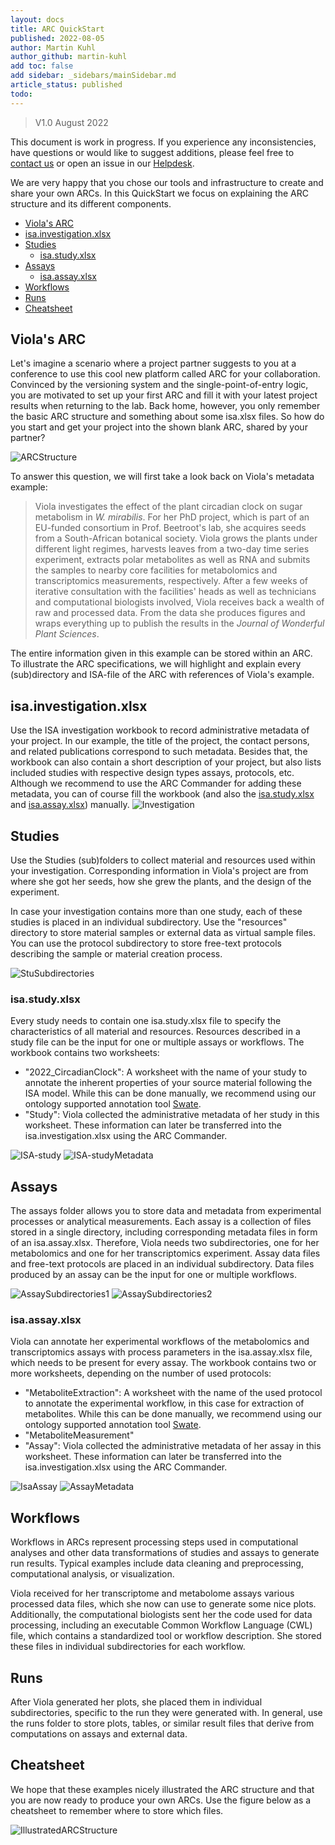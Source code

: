 ```yaml
---
layout: docs
title: ARC QuickStart
published: 2022-08-05
author: Martin Kuhl
author_github: martin-kuhl
add toc: false
add sidebar: _sidebars/mainSidebar.md
article_status: published
todo:
---
```



> V1.0
> August 2022

This document is work in progress. If you experience any inconsistencies, have questions or would like to suggest additions, please feel free to <a href="javascript:location='mailto:\u0069\u006e\u0066\u006f\u0040\u006e\u0066\u0064\u0069\u0034\u0070\u006c\u0061\u006e\u0074\u0073\u002e\u006f\u0072\u0067';void 0">contact us</a> or open an issue in our [Helpdesk](<https://helpdesk.nfdi4plants.org>).

We are very happy that you chose our tools and infrastructure to create and share your own ARCs. In this QuickStart we focus on explaining the ARC structure and its different components.

- [Viola's ARC](#violas-arc)
- [isa.investigation.xlsx](#isainvestigationxlsx)
- [Studies](#studies)
  - [isa.study.xlsx](#isastudyxlsx)
- [Assays](#assays)
  - [isa.assay.xlsx](#isaassayxlsx)
- [Workflows](#runs)
- [Runs](#runs)
- [Cheatsheet](#cheatsheet)

## Viola's ARC
Let's imagine a scenario where a project partner suggests to you at a conference to use this cool new platform called ARC for your collaboration. Convinced by the versioning system and the single-point-of-entry logic, you are motivated to set up your first ARC and fill it with your latest project results when returning to the lab. Back home, however, you only remember the basic ARC structure and something about some isa.xlsx files. So how do you start and get your project into the shown blank ARC, shared by your partner?

![ARCStructure](../img/ARC_FolderStructure.png)

To answer this question, we will first take a look back on Viola's metadata example: 

> Viola investigates the effect of the plant circadian clock on sugar metabolism in *W. mirabilis*. For her PhD project, which is part of an EU-funded consortium in Prof. Beetroot's lab, she acquires seeds from a South-African botanical society. Viola grows the plants under different light regimes, harvests leaves from a two-day time series experiment, extracts polar metabolites as well as RNA and submits the samples to nearby core facilities for metabolomics and transcriptomics measurements, respectively. After a few weeks of iterative consultation with the facilities' heads as well as technicians and computational biologists involved, Viola receives back a wealth of raw and processed data. From the data she produces figures and wraps everything up to publish the results in the *Journal of Wonderful Plant Sciences*.

The entire information given in this example can be stored within an ARC. To illustrate the ARC specifications, we will highlight and explain every (sub)directory and ISA-file of the ARC with references of Viola's example.


## isa.investigation.xlsx
Use the ISA investigation workbook to record administrative metadata of your project. In our example, the title of the project, the contact persons, and related publications correspond to such metadata. Besides that, the workbook can also contain a short description of your project, but also lists included studies with respective design types assays, protocols, etc. Although we recommend to use the ARC Commander for adding these metadata, you can of course fill the workbook (and also the [isa.study.xlsx](#isastudyxlsx) and [isa.assay.xlsx](#isaassayxlsx)) manually.
![Investigation](../img/ARC_investigation.jpg)

## Studies
Use the Studies (sub)folders to collect material and resources used within your investigation. Corresponding information in Viola's project are from where she got her seeds, how she grew the plants, and the design of the experiment. 

In case your investigation contains more than one study, each of these studies is placed in an individual subdirectory. Use the "resources" directory to store material samples or external data as virtual sample files. You can use the protocol subdirectory to store free-text protocols describing the sample or material creation process.

![StuSubdirectories](../img/ARC_studiesSubdirectories.jpg)

### isa.study.xlsx
Every study needs to contain one isa.study.xlsx file to specify the characteristics of all material and resources. Resources described in a study file can be the input for one or multiple assays or workflows. The workbook contains two worksheets:
- "2022_CircadianClock": A worksheet with the name of your study to annotate the inherent properties of your source material following the ISA model. While this can be done manually, we recommend using our ontology supported annotation tool [Swate](QuickStart_swate.html). 
- "Study": Viola collected the administrative metadata of her study in this worksheet. These information can later be transferred into the isa.investigation.xlsx using the ARC Commander.

![ISA-study](../img/ARC_study.jpg)
![ISA-studyMetadata](../img/ARC_studyMetadata.jpg)

## Assays
The assays folder allows you to store data and metadata from experimental processes or analytical measurements. Each assay is a collection of files stored in a single directory, including corresponding metadata files in form of an isa.assay.xlsx. Therefore, Viola needs two subdirectories, one for her metabolomics and one for her transcriptomics experiment. Assay data files and free-text protocols are placed in an individual subdirectory. Data files produced by an assay can be the input for one or multiple workflows.

![AssaySubdirectories1](../img/ARC_assaysSubdirectories.jpg)
![AssaySubdirectories2](../img/ARC_MetSubdirectories.jpg)

### isa.assay.xlsx
Viola can annotate her experimental workflows of the metabolomics and transcriptomics assays with process parameters in the isa.assay.xlsx file, which needs to be present for every assay. The workbook contains two or more worksheets, depending on the number of used protocols:
- "MetaboliteExtraction": A worksheet with the name of the used protocol to annotate the experimental workflow, in this case for extraction of metabolites. While this can be done manually, we recommend using our ontology supported annotation tool [Swate](QuickStart_swate.html). 
- "MetaboliteMeasurement"
- "Assay": Viola collected the administrative metadata of her assay in this worksheet. These information can later be transferred into the isa.investigation.xlsx using the ARC Commander.

![IsaAssay](../img/ARC_IsaAssay.jpg)
![AssayMetadata](../img/ARC_IsaAssayMetadata.jpg)

## Workflows
Workflows in ARCs represent processing steps used in computational analyses and other data transformations of studies and assays to generate run results. Typical examples include data cleaning and preprocessing, computational analysis, or visualization. 

Viola received for her transcriptome and metabolome assays various processed data files, which she now can use to generate some nice plots. Additionally, the computational biologists sent her the code used for data processing, including an executable Common Workflow Language (CWL) file, which contains a standardized tool or workflow description. She stored these files in individual subdirectories for each workflow. 

## Runs
After Viola generated her plots, she placed them in individual subdirectories, specific to the run they were generated with. In general, use the runs folder to store plots, tables, or similar result files that derive from computations on assays and external data. 

## Cheatsheet
We hope that these examples nicely illustrated the ARC structure and that you are now ready to produce your own ARCs. Use the figure below as a cheatsheet to remember where to store which files. 

![IllustratedARCStructure](../img/ARC_IllustratedFolderStructure.jpg)




